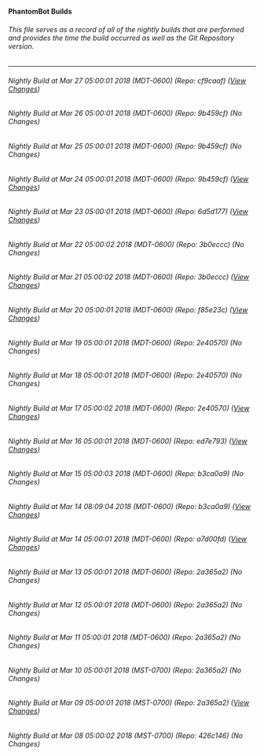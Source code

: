 **PhantomBot Builds**

###### This file serves as a record of all of the nightly builds that are performed and provides the time the build occurred as well as the Git Repository version.
-------------------------------------------------------------------------------------------------------------
###### Nightly Build at Mar 27 05:00:01 2018 (MDT-0600) (Repo: cf9caaf) ([View Changes](https://github.com/PhantomBot/PhantomBot/compare/9b459cf...cf9caaf))
###### Nightly Build at Mar 26 05:00:01 2018 (MDT-0600) (Repo: 9b459cf) (No Changes)
###### Nightly Build at Mar 25 05:00:01 2018 (MDT-0600) (Repo: 9b459cf) (No Changes)
###### Nightly Build at Mar 24 05:00:01 2018 (MDT-0600) (Repo: 9b459cf) ([View Changes](https://github.com/PhantomBot/PhantomBot/compare/6d5d177...9b459cf))
###### Nightly Build at Mar 23 05:00:01 2018 (MDT-0600) (Repo: 6d5d177) ([View Changes](https://github.com/PhantomBot/PhantomBot/compare/3b0eccc...6d5d177))
###### Nightly Build at Mar 22 05:00:02 2018 (MDT-0600) (Repo: 3b0eccc) (No Changes)
###### Nightly Build at Mar 21 05:00:02 2018 (MDT-0600) (Repo: 3b0eccc) ([View Changes](https://github.com/PhantomBot/PhantomBot/compare/f85e23c...3b0eccc))
###### Nightly Build at Mar 20 05:00:01 2018 (MDT-0600) (Repo: f85e23c) ([View Changes](https://github.com/PhantomBot/PhantomBot/compare/2e40570...f85e23c))
###### Nightly Build at Mar 19 05:00:01 2018 (MDT-0600) (Repo: 2e40570) (No Changes)
###### Nightly Build at Mar 18 05:00:01 2018 (MDT-0600) (Repo: 2e40570) (No Changes)
###### Nightly Build at Mar 17 05:00:02 2018 (MDT-0600) (Repo: 2e40570) ([View Changes](https://github.com/PhantomBot/PhantomBot/compare/ed7e793...2e40570))
###### Nightly Build at Mar 16 05:00:01 2018 (MDT-0600) (Repo: ed7e793) ([View Changes](https://github.com/PhantomBot/PhantomBot/compare/b3ca0a9...ed7e793))
###### Nightly Build at Mar 15 05:00:03 2018 (MDT-0600) (Repo: b3ca0a9) (No Changes)
###### Nightly Build at Mar 14 08:09:04 2018 (MDT-0600) (Repo: b3ca0a9) ([View Changes](https://github.com/PhantomBot/PhantomBot/compare/a7d00fd...b3ca0a9))
###### Nightly Build at Mar 14 05:00:01 2018 (MDT-0600) (Repo: a7d00fd) ([View Changes](https://github.com/PhantomBot/PhantomBot/compare/2a365a2...a7d00fd))
###### Nightly Build at Mar 13 05:00:01 2018 (MDT-0600) (Repo: 2a365a2) (No Changes)
###### Nightly Build at Mar 12 05:00:01 2018 (MDT-0600) (Repo: 2a365a2) (No Changes)
###### Nightly Build at Mar 11 05:00:01 2018 (MDT-0600) (Repo: 2a365a2) (No Changes)
###### Nightly Build at Mar 10 05:00:01 2018 (MST-0700) (Repo: 2a365a2) (No Changes)
###### Nightly Build at Mar 09 05:00:01 2018 (MST-0700) (Repo: 2a365a2) ([View Changes](https://github.com/PhantomBot/PhantomBot/compare/426c146...2a365a2))
###### Nightly Build at Mar 08 05:00:02 2018 (MST-0700) (Repo: 426c146) (No Changes)
